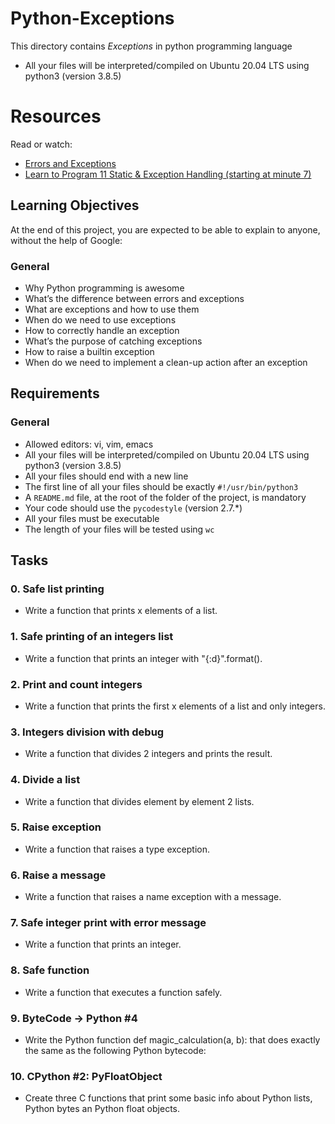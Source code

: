 # Python-Exceptions
This directory contains *Exceptions* in  python programming language
- All your files will be interpreted/compiled on Ubuntu 20.04 LTS using python3 (version 3.8.5)

# Resources

Read or watch:

- [Errors and Exceptions](link)
- [Learn to Program 11 Static & Exception Handling (starting at minute 7)](link)

## Learning Objectives

At the end of this project, you are expected to be able to explain to anyone, without the help of Google:

### General

- Why Python programming is awesome
- What’s the difference between errors and exceptions
- What are exceptions and how to use them
- When do we need to use exceptions
- How to correctly handle an exception
- What’s the purpose of catching exceptions
- How to raise a builtin exception
- When do we need to implement a clean-up action after an exception

## Requirements

### General

- Allowed editors: vi, vim, emacs
- All your files will be interpreted/compiled on Ubuntu 20.04 LTS using python3 (version 3.8.5)
- All your files should end with a new line
- The first line of all your files should be exactly `#!/usr/bin/python3`
- A `README.md` file, at the root of the folder of the project, is mandatory
- Your code should use the `pycodestyle` (version 2.7.*)
- All your files must be executable
- The length of your files will be tested using `wc`

## Tasks
### 0. Safe list printing
- Write a function that prints x elements of a list.

### 1. Safe printing of an integers list
- Write a function that prints an integer with "{:d}".format().

### 2. Print and count integers
- Write a function that prints the first x elements of a list and only integers.

### 3. Integers division with debug
- Write a function that divides 2 integers and prints the result.

### 4. Divide a list
- Write a function that divides element by element 2 lists.

### 5. Raise exception
- Write a function that raises a type exception.

### 6. Raise a message
- Write a function that raises a name exception with a message.

### 7. Safe integer print with error message
- Write a function that prints an integer.

### 8. Safe function
- Write a function that executes a function safely.

### 9. ByteCode -> Python #4
- Write the Python function def magic_calculation(a, b): that does exactly the same as the following Python bytecode:

### 10. CPython #2: PyFloatObject
- Create three C functions that print some basic info about Python lists, Python bytes an Python float objects.
